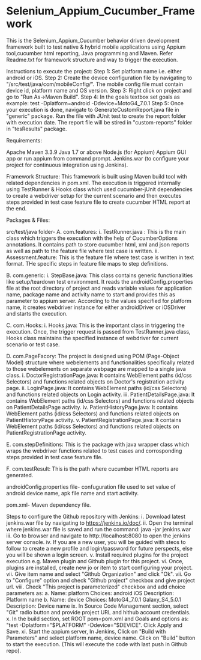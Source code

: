 # Selenium_Appium_Cucumber_Framework
This is the Selenium_Appium_Cucumber behavior driven development framework built to test native &amp; hybrid mobile applications using Appium tool,cucumber html reporting, Java programming and Maven. Refer Readme.txt for framework structure and way to trigger the execution.

Instructions to execute the project:
Step 1: Set platform name i.e. either android or iOS.
Step 2: Create the device configuration file by navigating to "/src/test/java/com/mobileConfig/". The mobile config file must contain device id, platform name and OS version.
Step 3: Right click on project and go to "Run As->Maven Build".
Step 4: In the goals textbox set goals as example: test -Dplatform=android -Ddevice=MotoG4_7.0.1
Step 5: Once your execution is done, navigate to GenerateCustomReport.java file in "generic" package. Run the file with JUnit test to create the report folder with execution date.
The report file will be stired in "custom-reports" folder in "tesResults" package.

Requirements:

Apache Maven 3.3.9
Java 1.7 or above
Node.js (for Appium)
Appium GUI app or run appium from command prompt.
Jenkins.war (to configure your project for continuous integration using Jenkins).

Framework Structure: This framework is built using Maven build tool with related dependencies in pom.xml. The execution is triggered internally using TestRunner & Hooks class which used cucumber-jUnit dependencies to create a webdriver setup for the current scenario and then executes steps provided in test case feature file to create cucumber HTML report at the end.

Packages & Files: 

src/test/java folder- 
A. com.features: 
  i. TestRunner.java : This is the main class which triggers the execution with the help of CucumberOptions annotations. It contains path to store cucumber html, xml and json reports as well as path to the feature file where test case is written. 
  ii. Assessment.feature: This is the feature file where test case is written in text format. THe specific steps in feature file maps to step definitions.

B. com.generic: 
  i. StepBase.java: This class contains generic functionalities like setup/teardown test environment. It reads the androidConfig.properties file at the root directory of project and reads variable values for application name, package name and activity name to start and provides this as parameter to appium server. According to the values specified for platform name, it creates webdriver instance for either androidDriver or iOSDriver and starts the execution.

C. com.Hooks: 
  i. Hooks.java: This is the important class in triggering the execution. Once, the trigger request is passed from TestRunner.java class, Hooks class maintains the specified instance of webdriver for current scenario or test case.

D. com.PageFacory: The project is designed using POM (Page-Object Model) structure where webelements and functionalities specifically related to those webelements on separate webpage are mapped to a single java class. 
    i. DoctorRegistrationPage.java: It contains WebElement paths (id/css Selectors) and functions related objects on Doctor's registration activity page. 
    ii. LoginPage.java: It contains WebElement paths (id/css Selectors) and functions related objects on Login activity.
    iii. PatientDetailsPage.java: It contains WebElement paths (id/css Selectors) and functions related objects on PatientDetailsPage activity.
    iv. PatientHistoryPage.java: It contains WebElement paths (id/css Selectors) and functions related objects on PatientHistoryPage activity.
    v. PatientRegistrationPage.java: It contains WebElement paths (id/css Selectors) and functions related objects on PatientRegistrationPage activity.

E. com.stepDefinitions: 
  This is the package with java wrapper class which wraps the webdriver functions related to test cases and corrosponding steps provided in test case feature file.

F. com.testResult: 
  This is the path where cucumber HTML reports are generated.

androidConfig.properties file- confuguration file used to set value of android device name, apk file name and start activity.

pom.xml- Maven dependency file.


Steps to configure the Github repository with Jenkins:
i. Download latest jenkins.war file by navigating to https://jenkins.io/doc/.
ii. Open the terminal where jenkins.war file is saved and run the command: java -jar jenkins.war
iii. Go to browser and navigate to http://localhost:8080 to open the jenkins server console.
iv. If you are a new user, you will be guided with steos to follow to create a new profile and login/password for future perspects, else you will be shown a login screen.
v. Install required plugins for the project execution e.g. Maven plugin and Github plugin for this project.
vi. Once, plugins are installed, create new jo or item to start configuring your project.
vii. Give item name and select "Github Organization" and click "Ok".
vii. Go to "Configure" option and check "Github project" checkbox and give project url.
viii. Check "This project is parameterized" checkbox and add choice parameters as:
        a. Name: platform
           Choices: android
                    iOS
           Description: Platform name
        b. Name: device
           Choices: MotoG4_7.0.1
                    Galaxy_S4_5.0.1
           Description: Device name
ix. In Source Code Management section, select "Git" radio button and provide project URL and hithub account credentials.
x. In the build section, set ROOT pom=pom.xml and Goals and options as: "test -Dplatform="$PLATFORM" -Ddevice="$DEVICE". Click Apply and Save.
xi. Start the appium server, In Jenkins, Click on "Build with Parameters" and select platform name, device name. Click on "Build" button to start the execution. (This will execute the code with last push in Github repo). 
